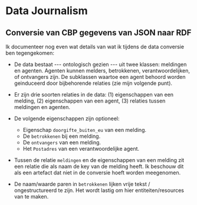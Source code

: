 Data Journalism
===============

Conversie van CBP gegevens van JSON naar RDF
--------------------------------------------

Ik documenteer nog even wat details van wat ik tijdens de data conversie ben tegengekomen:

  * De data bestaat --- ontologisch gezien --- uit twee klassen: meldingen en agenten. Agenten kunnen melders, betrokkenen, verantwoordelijken, of ontvangers zijn. De subklassen waartoe een agent behoord worden geinduceerd door bijbehorende relaties (zie mijn volgende punt).

  * Er zijn drie soorten relaties in de data: (1) eigenschappen van een melding, (2) eigenschappen van een agent, (3) relaties tussen meldingen en agenten.

  * De volgende eigenschappen zijn optioneel:
    * Eigenschap `doorgifte_buiten_eu` van een melding.
    * De `betrokkenen` bij een melding.
    * De `ontvangers` van een melding.
    * Het `Postadres` van een verantwoordelijke agent.

  * Tussen de relatie `meldingen` en de eigenschappen van een melding zit een relatie die als naam de key van de melding heeft. Ik beschouw dit als een artefact dat niet in de conversie hoeft worden meegenomen.

  * De naam/waarde paren in `betrokkenen` lijken vrije tekst / ongestructureerd te zijn. Het wordt lastig om hier entiteiten/resources van te maken.
